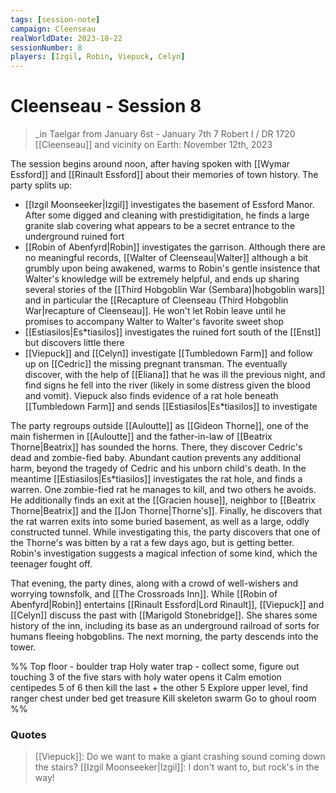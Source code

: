 ```yaml
---
tags: [session-note]
campaign: Cleenseau
realWorldDate: 2023-10-22
sessionNumber: 8
players: [Izgil, Robin, Viepuck, Celyn]
---
```

# Cleenseau - Session 8
>_in Taelgar from January 6st - January 7th
>7 Robert I / DR 1720
>[[Cleenseau]] and vicinity
>on Earth: November 12th, 2023

The session begins around noon, after having spoken with [[Wymar Essford]] and [[Rinault Essford]] about their memories of town history. The party splits up:

* [[Izgil Moonseeker|Izgil]] investigates the basement of Essford Manor. After some digged and cleaning with prestidigitation, he finds a large granite slab covering what appears to be a secret entrance to the underground ruined fort
* [[Robin of Abenfyrd|Robin]] investigates the garrison. Although there are no meaningful records, [[Walter of Cleenseau|Walter]] although a bit grumbly upon being awakened, warms to Robin's gentle insistence that Walter's knowledge will be extremely helpful, and ends up sharing several stories of the [[Third Hobgoblin War (Sembara)|hobgoblin wars]] and in particular the [[Recapture of Cleenseau (Third Hobgoblin War|recapture of Cleenseau]]. He won't let Robin leave until he promises to accompany Walter to Walter's favorite sweet shop
* [[Estiasilos|Es*tiasilos]] investigates the ruined fort south of the [[Enst]] but discovers little there
* [[Viepuck]] and [[Celyn]] investigate [[Tumbledown Farm]] and follow up on [[Cedric]] the missing pregnant transman. The eventually discover, with the help of [[Eliana]] that he was ill the previous night, and find signs he fell into the river (likely in some distress given the blood and vomit). Viepuck also finds evidence of a rat hole beneath [[Tumbledown Farm]] and sends [[Estiasilos|Es*tiasilos]] to investigate

The party regroups outside [[Auloutte]] as [[Gideon Thorne]], one of the main fishermen in [[Auloutte]] and the father-in-law of [[Beatrix Thorne|Beatrix]] has sounded the horns. There, they discover Cedric's dead and zombie-fied baby. Abundant caution prevents any additional harm, beyond the tragedy of Cedric and his unborn child's death.  In the meantime [[Estiasilos|Es*tiasilos]] investigates the rat hole, and finds a warren. One zombie-fied rat he manages to kill, and two others he avoids. He additionally finds an exit at the [[Gracien house]], neighbor to [[Beatrix Thorne|Beatrix]] and the [[Jon Thorne|Thorne's]]. Finally, he discovers that the rat warren exits into some buried basement, as well as a large, oddly constructed tunnel. While investigating this, the party discovers that one of the Thorne's was bitten by a rat a few days ago, but is getting better. Robin's investigation suggests a magical infection of some kind, which the teenager fought off.

That evening, the party dines, along with a crowd of well-wishers and worrying townsfolk, and [[The Crossroads Inn]]. While [[Robin of Abenfyrd|Robin]] entertains [[Rinault Essford|Lord Rinault]], [[Viepuck]] and [[Celyn]] discuss the past with [[Marigold Stonebridge]]. She shares some history of the inn, including its base as an underground railroad of sorts for humans fleeing hobgoblins. The next morning, the party descends into the tower. 

%%
Top floor - boulder trap
Holy water trap - collect some, figure out touching 3 of the five stars with holy water opens it
Calm emotion centipedes 5 of 6 then kill the last + the other 5
Explore upper level, find ranger chest under bed get treasure 
Kill skeleton swarm
Go to ghoul room
%%
 

### Quotes

>[[Viepuck]]: Do we want to make a giant crashing sound coming down the stairs?
   [[Izgil Moonseeker|Izgil]]: I don't want to, but rock's in the way!

